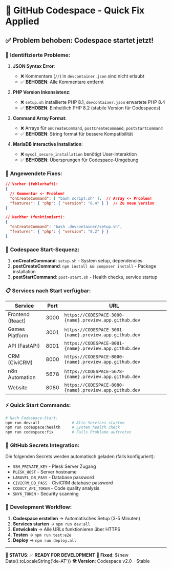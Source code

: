 # 🚀 GitHub Codespace - Quick Fix Applied

## ✅ Problem behoben: Codespace startet jetzt!

### 🐛 **Identifizierte Probleme:**

1. **JSON Syntax Error**:
   - ❌ Kommentare (`//`) in `devcontainer.json` sind nicht erlaubt
   - ✅ **BEHOBEN**: Alle Kommentare entfernt

2. **PHP Version Inkonsistenz**:
   - ❌ `setup.sh` installierte PHP 8.1, `devcontainer.json` erwartete PHP 8.4
   - ✅ **BEHOBEN**: Einheitlich PHP 8.2 (stabile Version für Codespaces)

3. **Command Array Format**:
   - ❌ Arrays für `onCreateCommand`, `postCreateCommand`, `postStartCommand`
   - ✅ **BEHOBEN**: String format für bessere Kompatibilität

4. **MariaDB Interactive Installation**:
   - ❌ `mysql_secure_installation` benötigt User-Interaktion
   - ✅ **BEHOBEN**: Übersprungen für Codespace-Umgebung

### 🔧 **Angewendete Fixes:**

```json
// Vorher (fehlerhaft):
{
  // Kommentar <- Problem!
  "onCreateCommand": [ "bash script.sh" ],  // Array <- Problem!
  "features": { "php": { "version": "8.4" } }  // Zu neue Version
}

// Nachher (funktioniert):
{
  "onCreateCommand": "bash .devcontainer/setup.sh",
  "features": { "php": { "version": "8.2" } }
}
```

### 🚀 **Codespace Start-Sequenz:**

1. **onCreateCommand**: `setup.sh` - System setup, dependencies
2. **postCreateCommand**: `npm install && composer install` - Package installation
3. **postStartCommand**: `post-start.sh` - Health checks, service startup

### 📋 **Services nach Start verfügbar:**

| Service | Port | URL |
|---------|------|-----|
| Frontend (React) | 3000 | `https://CODESPACE-3000-{name}.preview.app.github.dev` |
| Games Platform | 3001 | `https://CODESPACE-3001-{name}.preview.app.github.dev` |
| API (FastAPI) | 8001 | `https://CODESPACE-8001-{name}.preview.app.github.dev` |
| CRM (CiviCRM) | 8000 | `https://CODESPACE-8000-{name}.preview.app.github.dev` |
| n8n Automation | 5678 | `https://CODESPACE-5678-{name}.preview.app.github.dev` |
| Website | 8080 | `https://CODESPACE-8080-{name}.preview.app.github.dev` |

### ⚡ **Quick Start Commands:**

```bash
# Nach Codespace-Start:
npm run dev:all              # Alle Services starten
npm run codespace:health     # System health check
npm run codespace:fix        # Falls Probleme auftreten
```

### 🔐 **GitHub Secrets Integration:**

Die folgenden Secrets werden automatisch geladen (falls konfiguriert):
- `SSH_PRIVATE_KEY` - Plesk Server Zugang
- `PLESK_HOST` - Server hostname
- `LARAVEL_DB_PASS` - Database password
- `CIVICRM_DB_PASS` - CiviCRM database password
- `CODACY_API_TOKEN` - Code quality analysis
- `SNYK_TOKEN` - Security scanning

### 📝 **Development Workflow:**

1. **Codespace erstellen** → Automatisches Setup (3-5 Minuten)
2. **Services starten** → `npm run dev:all`
3. **Entwickeln** → Alle URLs funktionieren über HTTPS
4. **Testen** → `npm run test:e2e`
5. **Deploy** → `npm run deploy:all`

---

**🎯 STATUS**: ✅ **READY FOR DEVELOPMENT**
**📅 Fixed**: ${new Date().toLocaleString('de-AT')}
**🛠️ Version**: Codespace v2.0 - Stable
